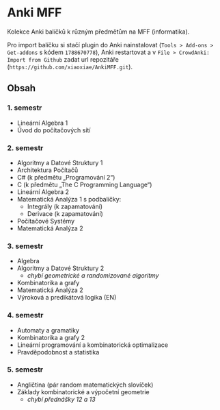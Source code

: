 # Anki MFF
Kolekce Anki balíčků k různým předmětům na MFF (informatika).

Pro import balíčku si stačí plugin do Anki nainstalovat (`Tools > Add-ons > Get-addons` s kódem `1788670778`), Anki restartovat a v `File > CrowdAnki: Import from Github` zadat url repozitáře (`https://github.com/xiaoxiae/AnkiMFF.git`).


## Obsah

### 1. semestr
- Lineární Algebra 1
- Úvod do počítačových sítí

### 2. semestr
- Algoritmy a Datové Struktury 1
- Architektura Počítačů
- C# (k předmětu „Programování 2“)
- C (k předmětu „The C Programming Language“)
- Lineární Algebra 2
- Matematická Analýza 1 s podbalíčky:
	- Integrály (k zapamatování)
	- Derivace (k zapamatování)
- Počítačové Systémy
- Matematická Analýza 2

### 3. semestr
- Algebra
- Algoritmy a Datové Struktury 2
	- _chybí geometrické a randomizované algoritmy_
- Kombinatorika a grafy
- Matematická Analýza 2
- Výroková a predikátová logika (EN)

### 4. semestr
- Automaty a gramatiky
- Kombinatorika a grafy 2
- Lineární programování a kombinatorická optimalizace
- Pravděpodobnost a statistika

### 5. semestr
- Angličtina (pár random matematických slovíček)
- Základy kombinatorické a výpočetní geometrie 
	- _chybí přednášky 12 a 13_
